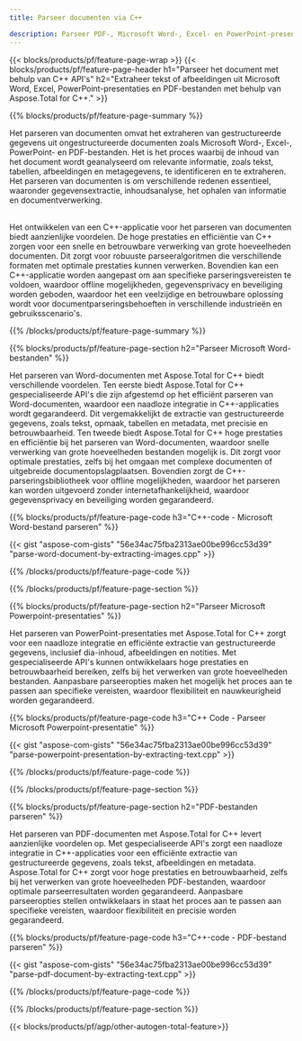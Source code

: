 ```yaml
---
title: Parseer documenten via C++ 

description: Parseer PDF-, Microsoft Word-, Excel- en PowerPoint-presentaties via uw C++-toepassing. C++-code vermeld om gemakkelijk tekst of afbeeldingen te extraheren.
---
```


{{< blocks/products/pf/feature-page-wrap >}}
{{< blocks/products/pf/feature-page-header h1="Parseer het document met behulp van C++ API's" h2="Extraheer tekst of afbeeldingen uit Microsoft Word, Excel, PowerPoint-presentaties en PDF-bestanden met behulp van Aspose.Total for C++." >}}

{{% blocks/products/pf/feature-page-summary %}}

Het parseren van documenten omvat het extraheren van gestructureerde gegevens uit ongestructureerde documenten zoals Microsoft Word-, Excel-, PowerPoint- en PDF-bestanden. Het is het proces waarbij de inhoud van het document wordt geanalyseerd om relevante informatie, zoals tekst, tabellen, afbeeldingen en metagegevens, te identificeren en te extraheren. Het parseren van documenten is om verschillende redenen essentieel, waaronder gegevensextractie, inhoudsanalyse, het ophalen van informatie en documentverwerking. <br /><br />

Het ontwikkelen van een C++-applicatie voor het parseren van documenten biedt aanzienlijke voordelen. De hoge prestaties en efficiëntie van C++ zorgen voor een snelle en betrouwbare verwerking van grote hoeveelheden documenten. Dit zorgt voor robuuste parseeralgoritmen die verschillende formaten met optimale prestaties kunnen verwerken. Bovendien kan een C++-applicatie worden aangepast om aan specifieke parseringsvereisten te voldoen, waardoor offline mogelijkheden, gegevensprivacy en beveiliging worden geboden, waardoor het een veelzijdige en betrouwbare oplossing wordt voor documentparseringsbehoeften in verschillende industrieën en gebruiksscenario's.

{{% /blocks/products/pf/feature-page-summary  %}}

{{% blocks/products/pf/feature-page-section  h2="Parseer Microsoft Word-bestanden" %}}

Het parseren van Word-documenten met Aspose.Total for C++ biedt verschillende voordelen. Ten eerste biedt Aspose.Total for C++ gespecialiseerde API's die zijn afgestemd op het efficiënt parseren van Word-documenten, waardoor een naadloze integratie in C++-applicaties wordt gegarandeerd. Dit vergemakkelijkt de extractie van gestructureerde gegevens, zoals tekst, opmaak, tabellen en metadata, met precisie en betrouwbaarheid. Ten tweede biedt Aspose.Total for C++ hoge prestaties en efficiëntie bij het parseren van Word-documenten, waardoor snelle verwerking van grote hoeveelheden bestanden mogelijk is. Dit zorgt voor optimale prestaties, zelfs bij het omgaan met complexe documenten of uitgebreide documentopslagplaatsen. Bovendien zorgt de C++-parseringsbibliotheek voor offline mogelijkheden, waardoor het parseren kan worden uitgevoerd zonder internetafhankelijkheid, waardoor gegevensprivacy en beveiliging worden gegarandeerd. 

{{% blocks/products/pf/feature-page-code h3="C++-code - Microsoft Word-bestand parseren" %}}

{{< gist "aspose-com-gists" "56e34ac75fba2313ae00be996cc53d39" "parse-word-document-by-extracting-images.cpp" >}}

{{% /blocks/products/pf/feature-page-code  %}}

{{% /blocks/products/pf/feature-page-section %}}

{{% blocks/products/pf/feature-page-section  h2="Parseer Microsoft Powerpoint-presentaties" %}}

Het parseren van PowerPoint-presentaties met Aspose.Total for C++ zorgt voor een naadloze integratie en efficiënte extractie van gestructureerde gegevens, inclusief dia-inhoud, afbeeldingen en notities. Met gespecialiseerde API's kunnen ontwikkelaars hoge prestaties en betrouwbaarheid bereiken, zelfs bij het verwerken van grote hoeveelheden bestanden. Aanpasbare parseeropties maken het mogelijk het proces aan te passen aan specifieke vereisten, waardoor flexibiliteit en nauwkeurigheid worden gegarandeerd.

{{% blocks/products/pf/feature-page-code h3="C++ Code - Parseer Microsoft Powerpoint-presentatie" %}}

{{< gist "aspose-com-gists" "56e34ac75fba2313ae00be996cc53d39" "parse-powerpoint-presentation-by-extracting-text.cpp" >}}

{{% /blocks/products/pf/feature-page-code  %}}

{{% /blocks/products/pf/feature-page-section %}}

{{% blocks/products/pf/feature-page-section  h2="PDF-bestanden parseren" %}}

Het parseren van PDF-documenten met Aspose.Total for C++ levert aanzienlijke voordelen op. Met gespecialiseerde API's zorgt een naadloze integratie in C++-applicaties voor een efficiënte extractie van gestructureerde gegevens, zoals tekst, afbeeldingen en metadata. Aspose.Total for C++ zorgt voor hoge prestaties en betrouwbaarheid, zelfs bij het verwerken van grote hoeveelheden PDF-bestanden, waardoor optimale parseerresultaten worden gegarandeerd. Aanpasbare parseeropties stellen ontwikkelaars in staat het proces aan te passen aan specifieke vereisten, waardoor flexibiliteit en precisie worden gegarandeerd. 

{{% blocks/products/pf/feature-page-code h3="C++-code - PDF-bestand parseren" %}}

{{< gist "aspose-com-gists" "56e34ac75fba2313ae00be996cc53d39" "parse-pdf-document-by-extracting-text.cpp" >}}

{{% /blocks/products/pf/feature-page-code  %}}

{{% /blocks/products/pf/feature-page-section %}}

{{< blocks/products/pf/agp/other-autogen-total-feature>}}